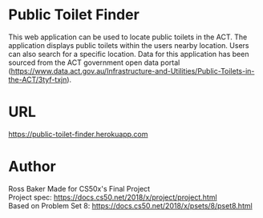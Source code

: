 # Public Toilet Finder

This web application can be used to locate public toilets in the ACT. The application displays public toilets within the users
nearby location. Users can also search for a specific location. Data for this application has been sourced from the ACT government open
data portal (https://www.data.act.gov.au/Infrastructure-and-Utilities/Public-Toilets-in-the-ACT/3tyf-txjn).

# URL
https://public-toilet-finder.herokuapp.com

# Author

Ross Baker
Made for CS50x's Final Project  
Project spec: https://docs.cs50.net/2018/x/project/project.html  
Based on Problem Set 8: https://docs.cs50.net/2018/x/psets/8/pset8.html